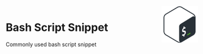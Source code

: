 <img align="right" width="96px" src="./assets/1200px-Bash_Logo_Colored.svg.png">

# Bash Script Snippet
Commonly used bash script snippet
